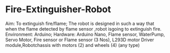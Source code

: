 # Fire-Extinguisher-Robot
Aim: To extinguish fire/flame;
The robot is designed in such a way that when the flame detected by flame sensor ,robot isgoing to extinguish fire. Environment: Arduino; Hardware: Arduino Nano, Flame sensor, WaterPump, Servo Motor, Fire sensor or Flame sensor (3 Nos), L293D motor Driver module,Robotchassis with motors (2) and wheels (4) (any type)
